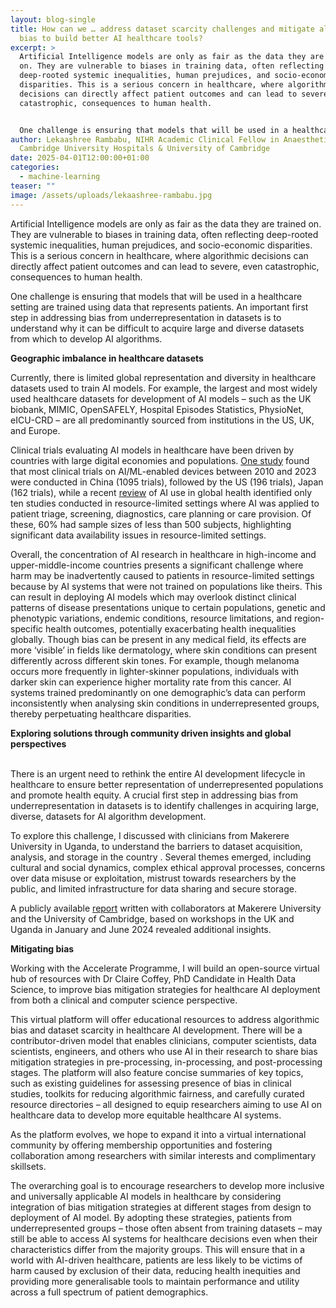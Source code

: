 ```yaml
---
layout: blog-single
title: How can we … address dataset scarcity challenges and mitigate algorithmic
  bias to build better AI healthcare tools?
excerpt: >
  Artificial Intelligence models are only as fair as the data they are trained
  on. They are vulnerable to biases in training data, often reflecting
  deep-rooted systemic inequalities, human prejudices, and socio-economic
  disparities. This is a serious concern in healthcare, where algorithmic
  decisions can directly affect patient outcomes and can lead to severe, even
  catastrophic, consequences to human health.


  One challenge is ensuring that models that will be used in a healthcare setting are trained using data that represents patients. An important first step in addressing bias from underrepresentation in datasets is to understand why it can be difficult to acquire large and diverse datasets from which to develop AI algorithms.
author: Lekaashree Rambabu, NIHR Academic Clinical Fellow in Anaesthetics,
  Cambridge University Hospitals & University of Cambridge
date: 2025-04-01T12:00:00+01:00
categories:
  - machine-learning
teaser: ""
image: /assets/uploads/lekaashree-rambabu.jpg
---
```

Artificial Intelligence models are only as fair as the data they are trained on. They are vulnerable to biases in training data, often reflecting deep-rooted systemic inequalities, human prejudices, and socio-economic disparities. This is a serious concern in healthcare, where algorithmic decisions can directly affect patient outcomes and can lead to severe, even catastrophic, consequences to human health.

One challenge is ensuring that models that will be used in a healthcare setting are trained using data that represents patients. An important first step in addressing bias from underrepresentation in datasets is to understand why it can be difficult to acquire large and diverse datasets from which to develop AI algorithms.

**Geographic imbalance in healthcare datasets**

Currently, there is limited global representation and diversity in healthcare datasets used to train AI models. For example, the largest and most widely used healthcare datasets for development of AI models – such as the UK biobank, MIMIC, OpenSAFELY, Hospital Episodes Statistics, PhysioNet, eICU-CRD – are all predominantly sourced from institutions in the US, UK, and Europe.

Clinical trials evaluating AI models in healthcare have been driven by countries with large digital economies and populations. [One study](https://www.researchgate.net/publication/375533567_Development_Pipeline_and_Geographic_Representation_of_Trials_for_Artificial_IntelligenceMachine_Learning-Enabled_Medical_Devices_2010_to_2023) found that most clinical trials on AI/ML-enabled devices between 2010 and 2023 were conducted in China (1095 trials), followed by the US (196 trials), Japan (162 trials), while a recent [review](https://www.nature.com/articles/s41746-022-00700-y) of AI use in global health identified only ten studies conducted in resource-limited settings where AI was applied to patient triage, screening, diagnostics, care planning or care provision. Of these, 60% had sample sizes of less than 500 subjects, highlighting significant data availability issues in resource-limited settings.

Overall, the concentration of AI research in healthcare in high-income and upper-middle-income countries presents a significant challenge where harm may be inadvertently caused to patients in resource-limited settings because by AI systems that were not trained on populations like theirs. This can result in deploying AI models which may overlook distinct clinical patterns of disease presentations unique to certain populations, genetic and phenotypic variations, endemic conditions, resource limitations, and region-specific health outcomes, potentially exacerbating health inequalities globally. Though bias can be present in any medical field, its effects are more ‘visible’ in fields like dermatology, where skin conditions can present differently across different skin tones. For example, though melanoma occurs more frequently in lighter-skinner populations, individuals with darker skin can experience higher mortality rate from this cancer. AI systems trained predominantly on one demographic’s data can perform inconsistently when analysing skin conditions in underrepresented groups, thereby perpetuating healthcare disparities. 

**Exploring solutions through community driven insights and global perspectives**

\
There is an urgent need to rethink the entire AI development lifecycle in healthcare to ensure better representation of underrepresented populations and promote health equity. A crucial first step in addressing bias from underrepresentation in datasets is to identify challenges in acquiring large, diverse, datasets for AI algorithm development. 

To explore this challenge, I discussed with clinicians from Makerere University in Uganda, to understand the barriers to dataset acquisition, analysis, and storage in the country  . Several themes emerged, including cultural and social dynamics, complex ethical approval processes, concerns over data misuse or exploitation, mistrust towards researchers by the public, and limited infrastructure for data sharing and secure storage. 

A publicly available [report](https://doi.org/10.5281/zenodo.14503478) written with collaborators at Makerere University and the University of Cambridge, based on workshops in the UK and Uganda in January and June 2024 revealed additional insights. 

**Mitigating bias**


Working with the Accelerate Programme, I will build an open-source virtual hub of resources with Dr Claire Coffey, PhD Candidate in Health Data Science, to improve bias mitigation strategies for healthcare AI deployment from both a clinical and computer science perspective.

This virtual platform will offer educational resources to address algorithmic bias and dataset scarcity in healthcare AI development. There will be a contributor-driven model that enables clinicians, computer scientists, data scientists, engineers, and others who use AI in their research to share bias mitigation strategies in pre-processing, in-processing, and post-processing stages. The platform will also feature concise summaries of key topics, such as existing guidelines for assessing presence of bias in clinical studies, toolkits for reducing algorithmic fairness, and carefully curated resource directories – all designed to equip researchers aiming to use AI on healthcare data to develop more equitable healthcare AI systems.

As the platform evolves, we hope to expand it into a virtual international community by offering membership opportunities and fostering collaboration among researchers with similar interests and complimentary skillsets. 

The overarching goal is to encourage researchers to develop more inclusive and universally applicable AI models in healthcare by considering integration of bias mitigation strategies at different stages from design to deployment of AI model. By adopting these strategies, patients from underrepresented groups – those often absent from training datasets – may still be able to access AI systems for healthcare decisions even when their characteristics differ from the majority groups. This will ensure that in a world with AI-driven healthcare, patients are less likely to be victims of harm caused by exclusion of their data, reducing health inequities and providing more generalisable tools to maintain performance and utility across a full spectrum of patient demographics.